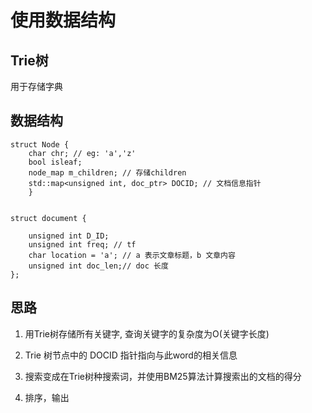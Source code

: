 # 使用数据结构

## Trie树
用于存储字典

## 数据结构
	struct Node {
		char chr; // eg: 'a','z'
		bool isleaf;
		node_map m_children; // 存储children
		std::map<unsigned int, doc_ptr> DOCID; // 文档信息指针
		}

	
	struct document {
	
		unsigned int D_ID;
		unsigned int freq; // tf
		char location = 'a'; // a 表示文章标题，b 文章内容
		unsigned int doc_len;// doc 长度
	};
	
## 思路
1. 用Trie树存储所有关键字, 查询关键字的复杂度为O(关键字长度)

2. Trie 树节点中的 DOCID 指针指向与此word的相关信息

3. 搜索变成在Trie树种搜索词，并使用BM25算法计算搜索出的文档的得分

4. 排序，输出
